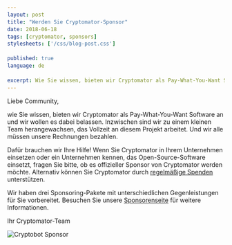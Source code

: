 ```yaml
---
layout: post
title: "Werden Sie Cryptomator-Sponsor"
date: 2018-06-18
tags: [cryptomator, sponsors]
stylesheets: ['/css/blog-post.css']

published: true
language: de

excerpt: Wie Sie wissen, bieten wir Cryptomator als Pay-What-You-Want Software an und wir wollen es dabei belassen. Inzwischen sind wir zu einem kleinen Team herangewachsen, das Vollzeit an diesem Projekt arbeitet. Und wir alle müssen unsere Rechnungen bezahlen. Dafür brauchen wir Ihre Hilfe! Wenn Sie Cryptomator in Ihrem Unternehmen einsetzen oder ein Unternehmen kennen, das Open-Source-Software einsetzt, fragen Sie bitte, ob es offizieller Sponsor von Cryptomator werden möchte. Alternativ können Sie Cryptomator durch regelmäßige Spenden unterstützen.
---
```

Liebe Community,

wie Sie wissen, bieten wir Cryptomator als Pay-What-You-Want Software an und wir wollen es dabei belassen. Inzwischen sind wir zu einem kleinen Team herangewachsen, das Vollzeit an diesem Projekt arbeitet. Und wir alle müssen unsere Rechnungen bezahlen.

Dafür brauchen wir Ihre Hilfe! Wenn Sie Cryptomator in Ihrem Unternehmen einsetzen oder ein Unternehmen kennen, das Open-Source-Software einsetzt, fragen Sie bitte, ob es offizieller Sponsor von Cryptomator werden möchte. Alternativ können Sie Cryptomator durch [regelmäßige Spenden](https://cryptomator.org/de/sponsors/#donate) unterstützen.

Wir haben drei Sponsoring-Pakete mit unterschiedlichen Gegenleistungen für Sie vorbereitet. Besuchen Sie unsere [Sponsorenseite](https://cryptomator.org/de/sponsors/) für weitere Informationen.

Ihr Cryptomator-Team

<img class="img-responsive" src="/img/blog/cryptobot-sponsor.png" srcset="/img/blog/cryptobot-sponsor.png 1x, /img/blog/cryptobot-sponsor@2x.png 2x" alt="Cryptobot Sponsor" />

